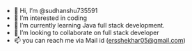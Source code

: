 - 👋 Hi, I’m @sudhanshu735591
- 👀 I’m interested in coding
- 🌱 I’m currently learning Java full stack development.
- 💞️ I’m looking to collaborate on full stack developer
- 📫 you can reach me via Mail id (ersshekhar05@gmail.com)

<!---
sudhanshu735591/sudhanshu735591 is a ✨ special ✨ repository because its `README.md` (this file) appears on your GitHub profile.
You can click the Preview link to take a look at your changes.
--->
